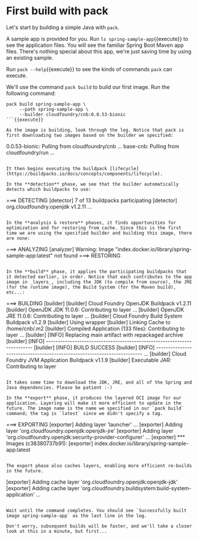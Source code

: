 # First build with pack

Let's start by building a simple Java with `pack`.

A sample app is provided for you. Run `ls spring-sample-app`{{execute}} to see the application files. You will see the familiar Spring Boot Maven app files. There's nothing special about this app, we're just saving time by using an existing sample.

Run `pack --help`{{execute}} to see the kinds of commands `pack` can execute.

We'll use the command `pack build` to build our first image. Run the following command:
```
pack build spring-sample-app \
     --path spring-sample-app \
     --builder cloudfoundry/cnb:0.0.53-bionic
```{{execute}}

As the image is building, look through the log. Notice that pack is first downloading two images based on the builder we specified:
```
0.0.53-bionic: Pulling from cloudfoundry/cnb
...
base-cnb: Pulling from cloudfoundry/run
...
```

It then begins executing the buildpack [lifecycle](https://buildpacks.io/docs/concepts/components/lifecycle).

In the **detection** phase, we see that the builder automatically detects which buildpacks to use:
```
===> DETECTING
[detector] 7 of 13 buildpacks participating
[detector] org.cloudfoundry.openjdk                   v1.2.11
...
```

In the **analysis & restore** phases, it finds opportunities for optimization and for restoring from cache. Since this is the first time we are using the specified builder and building this image, there are none:
```
===> ANALYZING
[analyzer] Warning: Image "index.docker.io/library/spring-sample-app:latest" not found
===> RESTORING
```

In the **build** phase, it applies the participating buildpacks that it detected earlier, in order. Notice that each contributes to the app image in _layers_, including the JDK (to compile from source), the JRE (for the runtime image), the Build System (for the Maven build), etc...:
```
===> BUILDING
[builder]
[builder] Cloud Foundry OpenJDK Buildpack v1.2.11
[builder]   OpenJDK JDK 11.0.6: Contributing to layer
...
[builder]   OpenJDK JRE 11.0.6: Contributing to layer
...
[builder] Cloud Foundry Build System Buildpack v1.2.9
[builder]     Using wrapper
[builder]     Linking Cache to /home/cnb/.m2
[builder]   Compiled Application (133 files): Contributing to layer
...
[builder] [INFO] Replacing main artifact with repackaged archive
[builder] [INFO] ------------------------------------------------------------------------
[builder] [INFO] BUILD SUCCESS
[builder] [INFO] ------------------------------------------------------------------------
...
[builder] Cloud Foundry JVM Application Buildpack v1.1.9
[builder]   Executable JAR: Contributing to layer
```

It takes some time to download the JDK, JRE, and all of the Spring and Java dependencies. Please be patient :-)

In the **export** phase, it produces the layered OCI image for our application. Layering will make it more efficient to update in the future. The image name is the name we specified in our `pack build` command; the tag is `latest` since we didn't specify a tag.
```
===> EXPORTING
[exporter] Adding layer 'launcher'
...
[exporter] Adding layer 'org.cloudfoundry.openjdk:openjdk-jre'
[exporter] Adding layer 'org.cloudfoundry.openjdk:security-provider-configurer'
...
[exporter] *** Images (c38380737b91):
[exporter]       index.docker.io/library/spring-sample-app:latest
```

The export phase also caches layers, enabling more efficient re-builds in the future. 
```
[exporter] Adding cache layer 'org.cloudfoundry.openjdk:openjdk-jdk'
[exporter] Adding cache layer 'org.cloudfoundry.buildsystem:build-system-application'
...
```

Wait until the command completes. You should see `Successfully built image spring-sample-app` as the last line in the log.

Don't worry, subsequent builds will be faster, and we'll take a closer look at this in a minute, but first...
